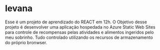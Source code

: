 # levana
Esse é um projeto de aprendizado do REACT em 12h. O Objetivo desse projeto é desenvolver uma aplicação hospedada no Azure Static Web Sites para controle de recompensas pelas atividades e alimentos ingeridos pelo meu sobrinho. Tudo controlado utilizando os recursos de armazenamento do próprio bronwser.
